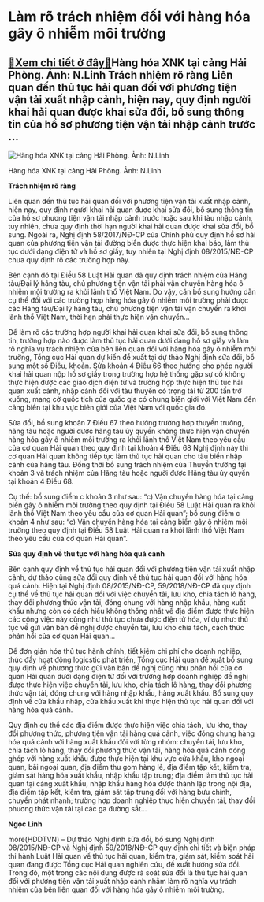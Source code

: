 Làm rõ trách nhiệm đối với hàng hóa gây ô nhiễm môi trường
==========================================================

[:gift:Xem chi tiết ở đây:gift:](https://hddtvn.com/lam-ro-trach-nhiem-doi-voi-hang-hoa-gay-o-nhiem-moi-truong-2/)Hàng hóa XNK tại cảng Hải Phòng. Ảnh: N.Linh Trách nhiệm rõ ràng Liên quan đến thủ tục hải quan đối với phương tiện vận tải xuất nhập cảnh, hiện nay, quy định người khai hải quan được khai sửa đổi, bổ sung thông tin của hồ sơ phương tiện vận tải nhập cảnh trước …
-----------------------------------------------------------------------------------------------------------------------------------------------------------------------------------------------------------------------------------------------------------------------





![Hàng hóa XNK tại cảng Hải Phòng. 	Ảnh: N.Linh](https://hddtvn.com/wp-content/uploads/2021/01/5439_4-2555_IMG_8270.jpg "Hàng hóa XNK tại cảng Hải Phòng. 	Ảnh: N.Linh")


Hàng hóa XNK tại cảng Hải Phòng. Ảnh: N.Linh



**Trách nhiệm rõ ràng**


Liên quan đến thủ tục hải quan đối với phương tiện vận tải xuất nhập cảnh, hiện nay, quy định người khai hải quan được khai sửa đổi, bổ sung thông tin của hồ sơ phương tiện vận tải nhập cảnh trước hoặc sau khi tàu nhập cảnh, tuy nhiên, chưa quy định thời hạn người khai hải quan được khai sửa đổi, bổ sung. Ngoài ra, Nghị định 58/2017/NĐ-CP của Chính phủ quy định hồ sơ hải quan của phương tiện vận tải đường biển được thực hiện khai báo, làm thủ tục dưới dạng điện tử và hồ sơ giấy, tuy nhiên tại Nghị định 08/2015/NĐ-CP chưa quy định rõ các trường hợp này.


Bên cạnh đó tại Điều 58 Luật Hải quan đã quy định trách nhiệm của Hãng tàu/Đại lý hãng tàu, chủ phương tiện vận tải phải vận chuyển hàng hóa ô nhiễm môi trường ra khỏi lãnh thổ Việt Nam. Do vậy, cần bổ sung hướng dẫn cụ thể đối với các trường hợp hàng hóa gây ô nhiễm môi trường phải được các Hãng tàu/Đại lý hãng tàu, chủ phương tiện vận tải vận chuyển ra khỏi lãnh thổ Việt Nam, thời hạn phải thực hiện vận chuyển…


Để làm rõ các trường hợp người khai hải quan khai sửa đổi, bổ sung thông tin, trường hợp nào được làm thủ tục hải quan dưới dạng hồ sơ giấy và làm rõ nghĩa vụ trách nhiệm của bên liên quan đối với hàng hóa gây ô nhiễm môi trường, Tổng cục Hải quan dự kiến đề xuất tại dự thảo Nghị định sửa đổi, bổ sung một số Điều, khoản. Sửa khoản 4 Điều 66 theo hướng cho phép người khai hải quan nộp hồ sơ giấy trong trường hợp hệ thống gặp sự cố không thực hiện được các giao dịch điện tử và trường hợp thực hiện thủ tục hải quan xuất cảnh, nhập cảnh đối với tàu thuyền có trọng tải từ 200 tấn trở xuống, mang cờ quốc tịch của quốc gia có chung biên giới với Việt Nam đến cảng biển tại khu vực biên giới của Việt Nam với quốc gia đó.


Sửa đổi, bổ sung khoản 7 Điều 67 theo hướng trường hợp thuyền trưởng, hãng tàu hoặc người được hãng tàu ủy quyền không thực hiện vận chuyển hàng hóa gây ô nhiễm môi trường ra khỏi lãnh thổ Việt Nam theo yêu cầu của cơ quan Hải quan theo quy định tại khoản 4 Điều 68 Nghị định này thì cơ quan Hải quan không tiếp tục làm thủ tục hải quan cho tàu biển nhập cảnh của hãng tàu. Đồng thời bổ sung trách nhiệm của Thuyền trưởng tại khoản 3 và trách nhiệm của Hãng tàu hoặc người được Hãng tàu ủy quyền tại khoản 4 Điều 68.


Cụ thể: bổ sung điểm c khoản 3 như sau: “c) Vận chuyển hàng hóa tại cảng biển gây ô nhiễm môi trường theo quy định tại Điều 58 Luật Hải quan ra khỏi lãnh thổ Việt Nam theo yêu cầu của cơ quan Hải quan”; bổ sung điểm c khoản 4 như sau: “c) Vận chuyển hàng hóa tại cảng biển gây ô nhiêm môi trường theo quy định tại Điều 58 Luật Hải quan ra khỏi lãnh thổ Việt Nam theo yêu cầu của cơ quan Hải quan”.


**Sửa quy định về thủ tục với hàng hóa quá cảnh**


Bên cạnh quy định về thủ tục hải quan đối với phương tiện vận tải xuất nhập cảnh, dự thảo cũng sửa đổi quy định về thủ tục hải quan đối với hàng hóa quá cảnh. Hiện tại Nghị định 08/2015/NĐ-CP, 59/2018/NĐ-CP đã quy định cụ thể về thủ tục hải quan đối với việc chuyển tải, lưu kho, chia tách lô hàng, thay đổi phương thức vận tải, đóng chung với hàng nhập khẩu, hàng xuất khẩu nhưng còn có cách hiểu không thống nhất về địa điểm được thực hiện các công việc này cũng như thủ tục chưa được điện tử hóa, ví dụ như: thủ tục về gửi văn bản đề nghị được chuyển tải, lưu kho chia tách, cách thức phản hồi của cơ quan Hải quan…


Để đơn giản hóa thủ tục hành chính, tiết kiệm chi phí cho doanh nghiệp, thúc đẩy hoạt động logicstic phát triển, Tổng cục Hải quan đề xuất bổ sung quy định về phương thức gửi văn bản đề nghị cũng như phản hồi của cơ quan Hải quan dưới dạng điện tử đối với trường hợp doanh nghiệp đề nghị được thực hiện việc chuyển tải, lưu kho, chia tách lô hàng, thay đổi phương thức vận tải, đóng chung với hàng nhập khẩu, hàng xuất khẩu. Bổ sung quy định về cửa khẩu nhập, cửa khẩu xuất khi thực hiện thủ tục hải quan đối với hàng hóa quá cảnh.


Quy định cụ thể các địa điểm được thực hiện việc chia tách, lưu kho, thay đổi phương thức, phương tiện vận tải hàng quá cảnh, việc đóng chung hàng hóa quá cảnh với hàng xuất khẩu đối với từng nhóm: chuyển tải, lưu kho, chia tách lô hàng, thay đổi phương thức vận tải, hàng hóa quá cảnh đóng ghép với hàng xuất khẩu được thực hiện tại khu vực cửa khẩu, kho ngoại quan, bãi ngoại quan, địa điểm thu gom hàng lẻ, địa điểm tập kết, kiểm tra, giám sát hàng hóa xuất khẩu, nhập khẩu tập trung; địa điểm làm thủ tục hải quan tại cảng xuất khẩu, nhập khẩu hàng hóa được thành lập trong nội địa, địa điểm tập kết, kiểm tra, giám sát tập trung đối với hàng bưu chính, chuyển phát nhanh; trường hợp doanh nghiệp thực hiện chuyển tải, thay đổi phương thức vận tải tại các ga đường sắt…




**Ngọc Linh**



more(HDDTVN) – Dự thảo Nghị định sửa đổi, bổ sung Nghị định 08/2015/NĐ-CP và Nghị định 59/2018/NĐ-CP quy định chi tiết và biện pháp thi hành Luật Hải quan về thủ tục hải quan, kiểm tra, giám sát, kiểm soát hải quan đang được Tổng cục Hải quan nghiên cứu, đề xuất hướng sửa đổi. Trong đó, một trong các nội dung được rà soát sửa đổi là thủ tục hải quan đối với phương tiện vận tải xuất nhập cảnh nhằm làm rõ nghĩa vụ trách nhiệm của bên liên quan đối với hàng hóa gây ô nhiễm môi trường.

